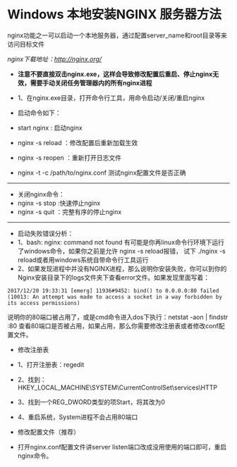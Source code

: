 # Windows 本地安装NGINX 服务器方法

nginx功能之一可以启动一个本地服务器，通过配置server_name和root目录等来访问目标文件

*nginx下载地址：http://nginx.org/*

* **注意不要直接双击nginx.exe，这样会导致修改配置后重启、停止nginx无效，需要手动关闭任务管理器内的所有nginx进程**

* 1、在nginx.exe目录，打开命令行工具，用命令启动/关闭/重启nginx 
* 启动命令如下：
 * start nginx : 启动nginx
 * nginx -s reload  ：修改配置后重新加载生效
 * nginx -s reopen  ：重新打开日志文件
 * nginx -t -c /path/to/nginx.conf 测试nginx配置文件是否正确

---
* 关闭nginx命令：
 * nginx -s stop  :快速停止nginx
 * nginx -s quit  ：完整有序的停止nginx

---
* 启动失败错误分析：
 * 1、bash: nginx: command not found
    有可能是你再linux命令行环境下运行了windows命令，如果你之前是允许 nginx -s reload报错， 试下 ./nginx -s reload或者用windows系统自带命令行工具运行
 * 2、如果发现进程中并没有NGINX进程，那么说明你安装失败，你可以到你的Nginx安装目录下的logs文件夹下查看error文件。如果发现里面写着：

 `2017/12/20 19:33:31 [emerg] 11936#9452: bind() to 0.0.0.0:80 failed (10013: An attempt was made to access a socket in a way forbidden by its access permissions)`

说明你的80端口被占用了，或是cmd命令进入dos下执行：netstat -aon | findstr :80 查看80端口是否被占用，如果占用，那么你需要修改注册表或者修改conf配置文件。

* 修改注册表
 * 1、打开注册表：regedit
 * 2、找到：HKEY_LOCAL_MACHINE\SYSTEM\CurrentControlSet\services\HTTP
 * 3、找到一个REG_DWORD类型的项Start，将其改为0
 * 4、重启系统，System进程不会占用80端口

* 修改配置文件（推荐）
 * 打开nginx.conf配置文件讲server listen端口改成没用使用的端口即可，重启nginx命令。
